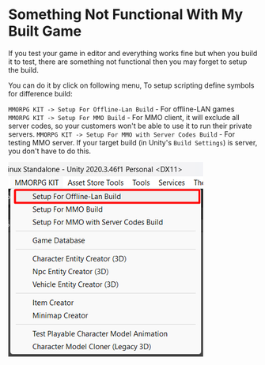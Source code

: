 # Something Not Functional With My Built Game

If you test your game in editor and everything works fine but when you build it to test, there are something not functional then you may forget to setup the build.

You can do it by click on following menu, 
To setup scripting define symbols for difference build: 

`MMORPG KIT -> Setup For Offline-Lan Build` - For offline-LAN games
`MMORPG KIT -> Setup For MMO Build` - For MMO client, it will exclude all server codes, so your customers won't be able to use it to run their private servers.
`MMORPG KIT -> Setup For MMO with Server Codes Build` - For testing MMO server. If your target build (in Unity's `Build Settings`) is server, you don't have to do this.

![](../images/setup-offline-lan.png)
